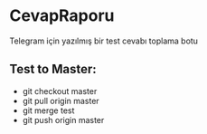 # CevapRaporu
Telegram için yazılmış bir test cevabı toplama botu




Test to Master:
------------------
* git checkout master
* git pull origin master
* git merge test
* git push origin master
